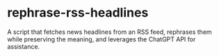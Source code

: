 # rephrase-rss-headlines
A script that fetches news headlines from an RSS feed, rephrases them while preserving the meaning, and leverages the ChatGPT API for assistance.
